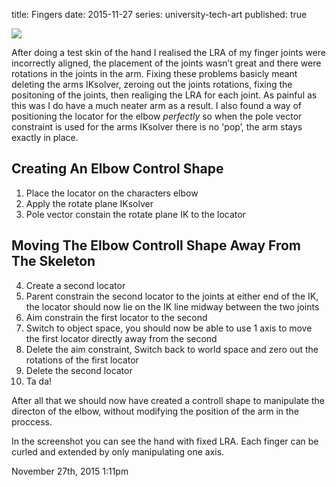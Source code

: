 title: Fingers
date: 2015-11-27
series: university-tech-art
published: true

<img src="./media/134068867954.png"/>

After doing a test skin of the hand I realised the LRA of my finger joints were incorrectly aligned, the placement of the joints wasn&rsquo;t great and there were rotations in the joints in the arm. Fixing these problems basicly meant deleting the arms IKsolver, zeroing out the joints rotations, fixing the positoning of the joints, then realiging the LRA for each joint. As painful as this was I do have a much neater arm as a result. I also found a way of positioning the locator for the elbow *perfectly* so when the pole vector constraint is used for the arms IKsolver there is no 'pop&rsquo;, the arm stays exactly in place.

## Creating An Elbow Control Shape

1. Place the locator on the characters elbow
2. Apply the rotate plane IKsolver
3. Pole vector constain the rotate plane IK to the locator

## Moving The Elbow Controll Shape Away From The Skeleton

<ol start="4"><li>Create a second locator</li>
<li>Parent constrain the second locator to the joints at either end of the IK, the locator should now lie on the IK line midway between the two joints</li>
<li>Aim constrain the first locator to the second</li>
<li>Switch to object space, you should now be able to use 1 axis to move the first locator directly away from the second</li>
<li>Delete the aim constraint, Switch back to world space and zero out the rotations of the first locator</li>
<li>Delete the second locator</li>
<li>Ta da!</li>
</ol>

After all that we should now have created a controll shape to manipulate the directon of the elbow, without modifying the position of the arm in the proccess.

In the screenshot you can see the hand with fixed LRA. Each finger can be curled and extended by only manipulating one axis.

<div id="footer">
<span id="timestamp"> November 27th, 2015 1:11pm </span>
</div>